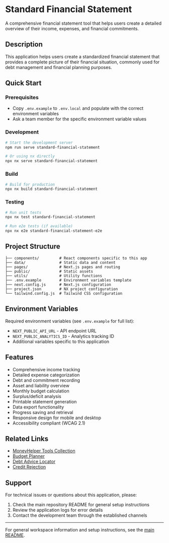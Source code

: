 # Standard Financial Statement 

A comprehensive financial statement tool that helps users create a detailed overview of their income, expenses, and financial commitments.

## Description

This application helps users create a standardized financial statement that provides a complete picture of their financial situation, commonly used for debt management and financial planning purposes.

## Quick Start

### Prerequisites

- Copy `.env.example` to `.env.local` and populate with the correct environment variables
- Ask a team member for the specific environment variable values

### Development

```bash
# Start the development server
npm run serve standard-financial-statement

# Or using nx directly
npx nx serve standard-financial-statement
```

### Build

```bash
# Build for production
npx nx build standard-financial-statement
```

### Testing

```bash
# Run unit tests
npx nx test standard-financial-statement

# Run e2e tests (if available)
npx nx e2e standard-financial-statement-e2e
```

## Project Structure

```
├── components/         # React components specific to this app
├── data/               # Static data and content
├── pages/              # Next.js pages and routing
├── public/             # Static assets
├── utils/              # Utility functions
├── .env.example        # Environment variables template
├── next.config.js      # Next.js configuration
├── project.json        # NX project configuration
└── tailwind.config.js  # Tailwind CSS configuration
```

## Environment Variables

Required environment variables (see `.env.example` for full list):

- `NEXT_PUBLIC_API_URL` - API endpoint URL
- `NEXT_PUBLIC_ANALYTICS_ID` - Analytics tracking ID
- Additional variables specific to this application

## Features

- Comprehensive income tracking
- Detailed expense categorization
- Debt and commitment recording
- Asset and liability overview
- Monthly budget calculation
- Surplus/deficit analysis
- Printable statement generation
- Data export functionality
- Progress saving and retrieval
- Responsive design for mobile and desktop
- Accessibility compliant (WCAG 2.1)

## Related Links

- [MoneyHelper Tools Collection](../moneyhelper-tools/)
- [Budget Planner](../budget-planner/)
- [Debt Advice Locator](../debt-advice-locator/)
- [Credit Rejection](../credit-rejection/)

## Support

For technical issues or questions about this application, please:

1. Check the main repository README for general setup instructions
2. Review the application logs for error details
3. Contact the development team through the established channels

---

For general workspace information and setup instructions, see the [main README](../../README.md).
